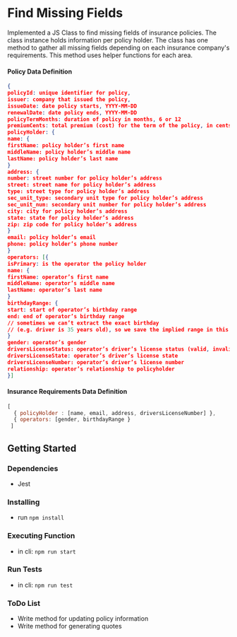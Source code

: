 # Find Missing Fields
Implemented a JS Class to find missing fields of insurance policies. 
The class instance holds information per policy holder.
The class has one method to gather all missing fields depending on each insurance company's requirements.
This method uses helper functions for each area.

#### Policy Data Definition
```json
{
policyId: unique identifier for policy,
issuer: company that issued the policy,
issueDate: date policy starts, YYYY-MM-DD
renewalDate: date policy ends, YYYY-MM-DD
policyTermMonths: duration of policy in months, 6 or 12
premiumCents: total premium (cost) for the term of the policy, in cents
policyHolder: {
name: {
firstName: policy holder’s first name
middleName: policy holder’s middle name
lastName: policy holder’s last name
}
address: {
number: street number for policy holder’s address
street: street name for policy holder’s address
type: street type for policy holder’s address
sec_unit_type: secondary unit type for policy holder’s address
sec_unit_num: secondary unit number for policy holder’s address
city: city for policy holder’s address
state: state for policy holder’s address
zip: zip code for policy holder’s address
}
email: policy holder’s email
phone: policy holder’s phone number
}
operators: [{
isPrimary: is the operator the policy holder
name: {
firstName: operator’s first name
middleName: operator’s middle name
lastName: operator’s last name
}
birthdayRange: {
start: start of operator’s birthday range
end: end of operator’s birthday range
// sometimes we can’t extract the exact birthday
// (e.g. driver is 35 years old), so we save the implied range in this case
}
gender: operator’s gender
driversLicenseStatus: operator’s driver’s license status (valid, invalid, etc.)
driversLicenseState: operator’s driver’s license state
driversLicenseNumber: operator’s driver’s license number
relationship: operator’s relationship to policyholder
}]
```
#### Insurance Requirements Data Definition
```javascript
[
  { policyHolder : [name, email, address, driversLicenseNumber] },
  { operators: [gender, birthdayRange }
 ]
```

## Getting Started
### Dependencies
  - Jest
### Installing
 - run `npm install`
### Executing Function
- in cli: `npm run start`
### Run Tests
- in cli: `npm run test`
### ToDo List
- Write method for updating policy information
- Write method for generating quotes


